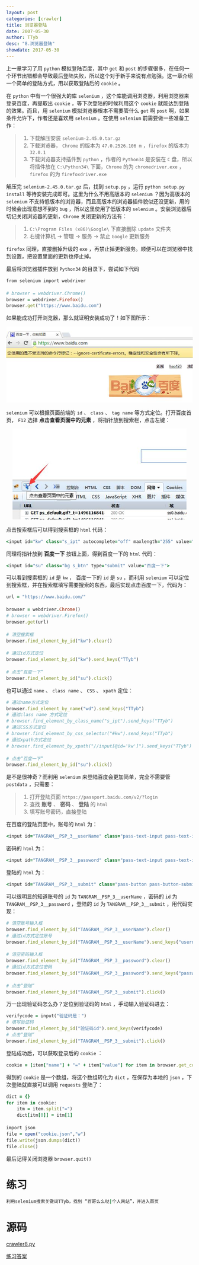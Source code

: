 ```yaml
---
layout: post
categories: [crawler]
title: 浏览器登陆
date: 2007-05-30
author: TTyb
desc: "8.浏览器登陆"
showdate: 2017-05-30
---
```


上一章学习了用 `python` 模拟登陆百度，其中 `get` 和 `post` 的步骤很多，在任何一个环节出错都会导致最后登陆失败，所以这个对于新手来说有点勉强。这一章介绍一个简单的登陆方式，用以获取登陆后的 `cookie` 。

在 `python` 中有一个很强大的库 `selenium` ，这个库能调用浏览器，利用浏览器来登录百度，再提取出 `cookie` ，等下次登陆的时候利用这个 `cookie` 就能达到登陆的效果。而且，用 `selenium` 模拟浏览器根本不需要管什么 `get` 啊 `post` 啊，如果条件允许下，作者还是喜欢用 `selenium` 。在使用 `selenium` 前需要做一些准备工作：

>1. 下载解压安装 `selenium-2.45.0.tar.gz`
>2. 下载浏览器， `Chrome` 的版本为 `47.0.2526.106 m` ，`firefox` 的版本为 `32.0.1`
>3. 下载浏览器支持插件到 `python` ，作者的 `Python34` 是安装在 `C` 盘，所以将插件放在 `C:\Python34\` 下面，`Chrome` 的为 `chromedriver.exe` ， `firefox` 的为 `firefoxdriver.exe`

解压完 `selenium-2.45.0.tar.gz` 后，找到 `setup.py` ，运行 `python setup.py install` 等待安装完成即可。这里为什么不用高版本的 `selenium` ？因为高版本的 `selenium` 不支持低版本的浏览器，而且高版本的浏览器插件貌似还没更新，用的时候会出现意想不到的 `bug` ，所以这里使用了低版本的 `selenium` 。安装浏览器后切记关闭浏览器的更新，`Chrome` 关闭更新的方法有：

>1. `C:\Program Files (x86)\Google\` 下直接删除 `update` 文件夹
>2. 右键计算机 -> 管理 -> 服务 -> 禁止 `Google` 更新服务

`firefox` 同理，直接删掉升级的 `exe` ，再禁止掉更新服务。顺便可以在浏览器中找到设置，把设置里面的更新也停止掉。

最后将浏览器插件放到 `Python34` 的目录下，尝试如下代码

~~~ruby
from selenium import webdriver

# browser = webdriver.Chrome()
browser = webdriver.Firefox()
browser.get("https://www.baidu.com")
~~~

如果能成功打开浏览器，那么就证明安装成功了！如下图所示：

<p style="text-align:center"><img  src="/img/crawler8/result1.jpg"/></p>

`selenium` 可以根据页面前端的 `id` 、 `class` 、 `tag name` 等方式定位。打开百度首页， `F12` 选择 **点击查看页面中的元素** ，将指针放到搜索栏，点击左键：

<p style="text-align:center"><img  src="/img/crawler8/result2.jpg"/></p>

点击搜索框后可以得到搜索框的 `html` 代码：

~~~ruby
<input id="kw" class="s_ipt" autocomplete="off" maxlength="255" value="" name="wd">
~~~

同理将指针放到 **百度一下** 按钮上面，得到百度一下的 `html` 代码：

~~~ruby
<input id="su" class="bg s_btn" type="submit" value="百度一下">
~~~

可以看到搜索框的 `id` 是 `kw` ， 百度一下的 `id` 是 `su` ，而利用 `selenium` 可以定位到搜索框，并在搜索框填写需要搜索的东西，最后实现点击百度一下，代码为：

~~~ruby
url = "https://www.baidu.com/"

browser = webdriver.Chrome()
# browser = webdriver.Firefox()
browser.get(url)

# 清空搜索框
browser.find_element_by_id("kw").clear()

# 通过id方式定位
browser.find_element_by_id("kw").send_keys("TTyb")

# 点击“百度一下”
browser.find_element_by_id("su").click()
~~~

也可以通过 `name` 、 `class name` 、 `CSS` 、 `xpath` 定位：

~~~ruby
# 通过name方式定位
browser.find_element_by_name("wd").send_keys("TTyb")
# 通过class name 方式定位
# browser.find_element_by_class_name("s_ipt").send_keys("TTyb")
# 通过CSS方式定位
# browser.find_element_by_css_selector("#kw").send_keys("TTyb")
# 通过xpath方式定位
# browser.find_element_by_xpath("//input[@id='kw']").send_keys("TTyb")

# 点击“百度一下”
browser.find_element_by_id("su").click()
~~~

是不是很神奇？而利用 `selenium` 来登陆百度会更加简单，完全不需要管 `postdata` ，只需要：

>1. 打开登陆页面 `https://passport.baidu.com/v2/?login`
>2. 查找 **账号** 、 **密码** 、 **登陆** 的 `html`
>3. 填写账号密码，直接登陆

在百度的登陆页面中，账号的 `html`  为：

~~~ruby
<input id="TANGRAM__PSP_3__userName" class="pass-text-input pass-text-input-userName pass-text-input-hover" type="text" autocomplete="off" name="userName" placeholder="手机/邮箱/用户名">
~~~

密码的 `html`  为：

~~~ruby
<input id="TANGRAM__PSP_3__password" class="pass-text-input pass-text-input-password" type="password" name="password" placeholder="密码" autocomplete="off">
~~~

登陆的 `html` 为：

~~~ruby
<input id="TANGRAM__PSP_3__submit" class="pass-button pass-button-submit" type="submit" value="登录">
~~~

可以很明显的知道账号的 `id` 为 `TANGRAM__PSP_3__userName` ，密码的 `id` 为 `TANGRAM__PSP_3__password` ，登陆的 `id` 为 `TANGRAM__PSP_3__submit` ，用代码实现：

~~~ruby
# 清空账号输入框
browser.find_element_by_id("TANGRAM__PSP_3__userName").clear()
# 通过id方式定位账号
browser.find_element_by_id("TANGRAM__PSP_3__userName").send_keys("username")

# 清空密码输入框
browser.find_element_by_id("TANGRAM__PSP_3__password").clear()
# 通过id方式定位密码
browser.find_element_by_id("TANGRAM__PSP_3__password").send_keys("password")

# 点击“登陆”
browser.find_element_by_id("TANGRAM__PSP_3__submit").click()
~~~

万一出现验证码怎么办？定位到验证码的 `html` ，手动输入验证码进去：

~~~ruby
verifycode = input("验证码是：")
# 填写验证码
browser.find_element_by_id("验证码id").send_keys(verifycode)
# 点击“登陆”
browser.find_element_by_id("TANGRAM__PSP_3__submit").click()
~~~

登陆成功后，可以获取登录后的 `cookie` ：

~~~ruby
cookie = [item["name"] + "=" + item["value"] for item in browser.get_cookies()]
~~~

得到的 `cookie` 是一个数组，将这个数组转化为 `dict` ，在保存为本地的 `json` ，下次登陆就直接可以调用 `requests` 登陆了：

~~~ruby
dict = {}
for item in cookie:
    itm = item.split("=")
    dict[itm[0]] = itm[1]

import json
file = open("cookie.json","w")
file.write(json.dumps(dict))
file.close()
~~~

最后记得关闭浏览器 `browser.quit()`

# 练习

~~~ruby
利用selenium搜索关键词TTyb，找到 “百哥么么哒|个人网站”，并进入首页
~~~

# 源码

<a href="/code/crawler8/crawler8.py" target="_blank">crawler8.py</a>

<a href="/code/crawler8/answer.py" target="_blank">练习答案</a>